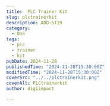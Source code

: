 ```yaml
---
title:  PLC Trainer Kit
slug: plctrainerkit
description: ADD-ST19
category:
  - One
tags:
  - plc
  - trainer
  - kit
pubDate: 2024-11-28
publishedTime: "2024-11-28T15:30:00Z"
modifiedTime: "2024-11-28T15:30:00Z"
coverSrc: "../../plctrainerkit.png"
coverAlt: PLCtrainerkit
author: digiimpact

---
```

